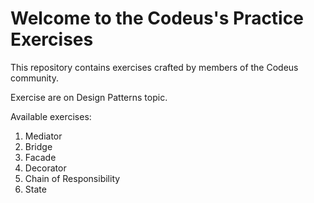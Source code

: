 # Welcome to the Codeus's Practice Exercises

This repository contains exercises crafted by members of the Codeus community.

Exercise are on Design Patterns topic.

Available exercises:

1. Mediator
2. Bridge
3. Facade
4. Decorator
5. Chain of Responsibility
6. State